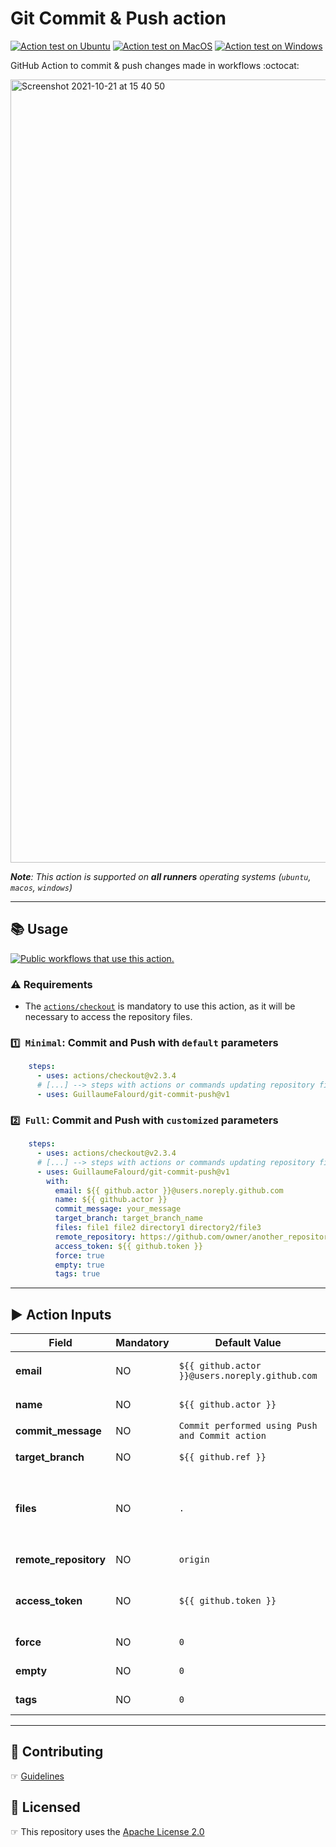 # Git Commit & Push action

[![Action test on Ubuntu](https://github.com/GuillaumeFalourd/git-commit-push/actions/workflows/ubuntu_action_test.yml/badge.svg)](https://github.com/GuillaumeFalourd/git-commit-push/actions/workflows/ubuntu_action_test.yml) [![Action test on MacOS](https://github.com/GuillaumeFalourd/git-commit-push/actions/workflows/macos_action_test.yml/badge.svg)](https://github.com/GuillaumeFalourd/git-commit-push/actions/workflows/macos_action_test.yml) [![Action test on Windows](https://github.com/GuillaumeFalourd/git-commit-push/actions/workflows/windows_action_test.yml/badge.svg)](https://github.com/GuillaumeFalourd/git-commit-push/actions/workflows/windows_action_test.yml)

GitHub Action to commit & push changes made in workflows :octocat:

<img width="1253" alt="Screenshot 2021-10-21 at 15 40 50" src="https://user-images.githubusercontent.com/22433243/138337505-49e66480-e084-4611-99f3-594023eab19c.png">

_**Note**: This action is supported on **all runners** operating systems (`ubuntu`, `macos`, `windows`)_

* * *

## 📚 Usage

[![Public workflows that use this action.](https://img.shields.io/endpoint?url=https%3A%2F%2Fapi-endbug.vercel.app%2Fapi%2Fgithub-actions%2Fused-by%3Faction%3DGuillaumeFalourd%2Fgit-commit-push%26badge%3Dtrue)](https://github.com/search?o=desc&q=GuillaumeFalourd+git-commit-push+path%3A.github%2Fworkflows+language%3AYAML&s=&type=Code)

### ⚠️ Requirements

- The [`actions/checkout`](https://github.com/marketplace/actions/checkout) is mandatory to use this action, as it will be necessary to access the repository files.

### `1️⃣ Minimal`: Commit and Push with `default` parameters

```yaml
    steps:
      - uses: actions/checkout@v2.3.4
      # [...] --> steps with actions or commands updating repository files
      - uses: GuillaumeFalourd/git-commit-push@v1
```

### `2️⃣ Full`: Commit and Push with `customized` parameters

```yaml
    steps:
      - uses: actions/checkout@v2.3.4
      # [...] --> steps with actions or commands updating repository files
      - uses: GuillaumeFalourd/git-commit-push@v1
        with:
          email: ${{ github.actor }}@users.noreply.github.com
          name: ${{ github.actor }}
          commit_message: your_message
          target_branch: target_branch_name
          files: file1 file2 directory1 directory2/file3
          remote_repository: https://github.com/owner/another_repository
          access_token: ${{ github.token }}
          force: true
          empty: true
          tags: true
```

* * *

## ▶️ Action Inputs

Field | Mandatory | Default Value | Observation
------------ | ------------  | ------------- | -------------
**email** | NO | `${{ github.actor }}@users.noreply.github.com` | Github user email <br/> _e.g: `octocat@github.com`_
**name** | NO | `${{ github.actor }}` | Github username <br/> _e.g: `octocat`_
**commit_message** | NO | `Commit performed using Push and Commit action` | Commit message
**target_branch** | NO | `${{ github.ref }}` | Branch to push the changes back
**files** | NO | `.` | Files to add separated by space <br/> _e.g: `file1 file2 directory1 directory2/file3`_
**remote_repository** | NO | `origin` | Repository url to push the code
**access_token** | NO | `${{ github.token }}` | [Personal Access Token](https://docs.github.com/en/authentication/keeping-your-account-and-data-secure/creating-a-personal-access-token) is necessary if push to another repository
**force** | NO | `0` | Whether to perform force push
**empty** | NO | `0` | Whether to allow empty commit
**tags** | NO | `0` | Whether to use --tags

* * *

## 🤝 Contributing

☞ [Guidelines](https://github.com/GuillaumeFalourd/git-commit-push/blob/main/CONTRIBUTING.md)

## 🏅 Licensed

☞ This repository uses the [Apache License 2.0](https://github.com/GuillaumeFalourd/git-commit-push/blob/main/LICENSE)
